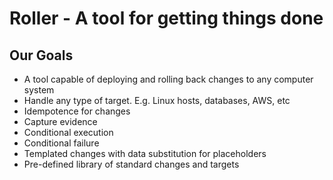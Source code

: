 # Roller - A tool for getting things done
## Our Goals
* A tool capable of deploying and rolling back changes to any computer system
* Handle any type of target. E.g. Linux hosts, databases, AWS, etc 
* Idempotence for changes
* Capture evidence
* Conditional execution
* Conditional failure
* Templated changes with data substitution for placeholders
* Pre-defined library of standard changes and targets 
